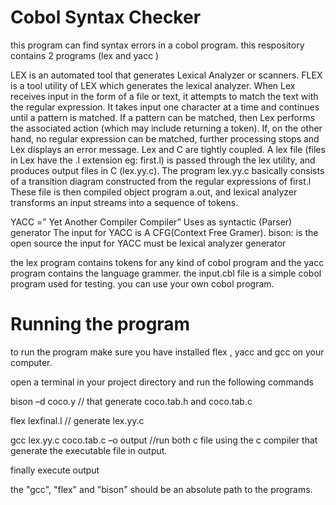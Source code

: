 # Cobol Syntax Checker
this program can find syntax errors in a cobol program. 
this respository contains 2 programs (lex and yacc )


LEX is an automated tool that generates Lexical Analyzer or scanners. FLEX is a tool utility of LEX which generates the lexical analyzer. When Lex receives input in the form of a file or text, it attempts to match the text with the regular expression. It takes input one character at a time and continues until a pattern is matched. If a pattern can be matched, then Lex performs the associated action (which may include returning a token). If, on the other hand, no regular expression can be matched, further processing stops and Lex displays an error message.
Lex and C are tightly coupled. A lex file (files in Lex have the .l extension eg: first.l) is passed through the lex utility, and produces output files in C (lex.yy.c). The program lex.yy.c basically consists of a transition diagram constructed from the regular expressions of first.l These file is then  compiled object program a.out, and lexical analyzer transforms an input streams into a sequence of tokens.

YACC =” Yet Another Compiler Compiler”
Uses as syntactic (Parser) generator
The input for YACC is A CFG(Context Free Gramer).
bison: is the open source 
the input for YACC must be lexical analyzer generator


the lex program contains tokens for any kind of cobol program and 
the yacc program contains the language grammer. 
the input.cbl file is a simple cobol program used for testing. you can use your own cobol program.
# Running the program
to run the program make sure you have installed flex , yacc and gcc on your computer.

open a terminal in your project directory and run the following commands 

bison  –d coco.y // that generate coco.tab.h and  coco.tab.c 

flex  lexfinal.l	// generate lex.yy.c

gcc lex.yy.c  coco.tab.c  –o output 	//run both c file using the c compiler that generate the executable file in output.

finally execute output

the "gcc", "flex" and "bison" should be  an absolute path to the programs.

